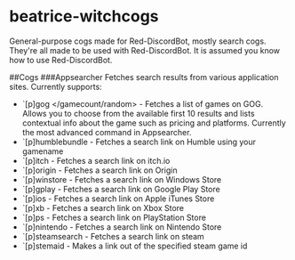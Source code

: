 # beatrice-witchcogs
General-purpose cogs made for Red-DiscordBot, mostly search cogs.
They're all made to be used with Red-DiscordBot. It is assumed you know how to use Red-DiscordBot.

##Cogs
###Appsearcher
Fetches search results from various application sites. Currently supports:
- `[p]gog <<gamename>/gamecount/random> - Fetches a list of games on GOG. Allows you to choose from the available first 10 results and lists contextual info about the game such as pricing and platforms. Currently the most advanced command in Appsearcher.
- `[p]humblebundle <gamename> - Fetches a search link on Humble using your gamename
- `[p]itch <gamename> - Fetches a search link on itch.io
- `[p]origin <gamename> - Fetches a search link on Origin
- `[p]winstore <gamename> - Fetches a search link on Windows Store
- `[p]gplay <appname> - Fetches a search link on Google Play Store
- `[p]ios <appname> - Fetches a search link on Apple iTunes Store
- `[p]xb <gamename> - Fetches a search link on Xbox Store
- `[p]ps <gamename> - Fetches a search link on PlayStation Store
- `[p]nintendo <gamename> - Fetches a search link on Nintendo Store
- `[p]steamsearch <gamename> - Fetches a search link on steam
- `[p]stemaid <gameid> - Makes a link out of the specified steam game id

